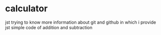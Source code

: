 # calculator
jst trying to know more information about git and github in which i provide jst simple code of addition and subtraction 
